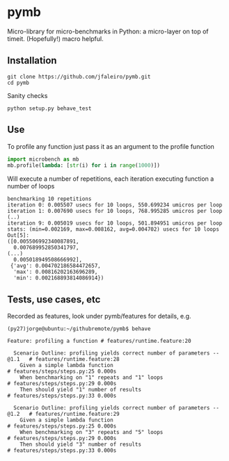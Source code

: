 # pymb
Micro-library for micro-benchmarks in Python: a micro-layer on top of timeit. (Hopefully!) macro helpful.

## Installation

```
git clone https://github.com/jfaleiro/pymb.git
cd pymb
```

Sanity checks
```
python setup.py behave_test
```

## Use

To profile any function just pass it as an argument to the profile function
```python
import microbench as mb
mb.profile(lambda: [str(i) for i in range(1000)])
```
Will execute a number of repetitions, each iteration executing function a number of loops
```
benchmarking 10 repetitions
iteration 0: 0.005507 usecs for 10 loops, 550.699234 umicros per loop
iteration 1: 0.007690 usecs for 10 loops, 768.995285 umicros per loop
(..)
iteration 9: 0.005019 usecs for 10 loops, 501.894951 umicros per loop
stats: (min=0.002169, max=0.008162, avg=0.004702) usecs for 10 loops
Out[5]: 
([0.005506992340087891,
  0.007689952850341797,
(...)
  0.005018949508666992],
 {'avg': 0.004702186584472657,
  'max': 0.00816202163696289,
  'min': 0.002168893814086914})
```

## Tests, use cases, etc

Recorded as features, look under pymb/features for details, e.g.
```
(py27)jorge@ubuntu:~/githubremote/pymb$ behave
```
```
Feature: profiling a function # features/runtime.feature:20

  Scenario Outline: profiling yields correct number of parameters -- @1.1   # features/runtime.feature:28
    Given a simple lambda function                                          # features/steps/steps.py:25 0.000s
    When benchmarking on "1" repeats and "1" loops                          # features/steps/steps.py:29 0.000s
    Then should yield "1" number of results                                 # features/steps/steps.py:33 0.000s

  Scenario Outline: profiling yields correct number of parameters -- @1.2   # features/runtime.feature:29
    Given a simple lambda function                                          # features/steps/steps.py:25 0.000s
    When benchmarking on "3" repeats and "5" loops                          # features/steps/steps.py:29 0.000s
    Then should yield "3" number of results                                 # features/steps/steps.py:33 0.000s
```




